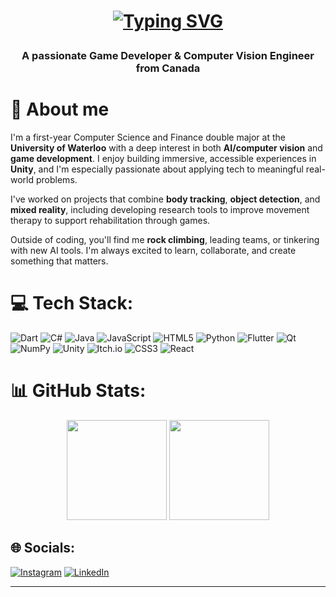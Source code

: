 <h1 align="center"> 

<a href="https://git.io/typing-svg"><img src="https://readme-typing-svg.demolab.com?font=Fira+Code&weight=700&size=40&pause=1000&color=000000&center=true&vCenter=true&width=900&height=100&lines=%F0%9F%91%8BHi%2C+I'm+Daniel+W+Liu!;%F0%9F%91%8B%E4%BD%A0%E5%A5%BD%EF%BC%8C%E6%88%91%E6%98%AF+Daniel+W+Liu%EF%BC%81;%F0%9F%91%8BBonjour%2C+je+suis+Daniel+W+Liu+!;%F0%9F%91%8BHola%2C+soy+Daniel+W+Liu!;%F0%9F%91%8BCiao%2C+sono+Daniel+W+Liu!;%F0%9F%91%8B%E3%81%93%E3%82%93%E3%81%AB%E3%81%A1%E3%81%AF%E3%80%81%E3%83%80%E3%83%8B%E3%82%A8%E3%83%AB%E3%83%BBW%E3%83%BB%E3%83%AA%E3%82%A6%E3%81%A7%E3%81%99%EF%BC%81;%F0%9F%91%8B%EC%95%88%EB%85%95%ED%95%98%EC%84%B8%EC%9A%94%2C+%EC%A0%80%EB%8A%94+Daniel+W+Liu%EC%9E%85%EB%8B%88%EB%8B%A4!;%F0%9F%91%8BHallo%2C+ich+bin+Daniel+W+Liu!" alt="Typing SVG" />
</a>
  
<h3 align="center">A passionate Game Developer & Computer Vision Engineer from Canada</h3>

# :book: About me
I'm a first-year Computer Science and Finance double major at the **University of Waterloo** with a deep interest in both **AI/computer vision** and **game development**. I enjoy building immersive, accessible experiences in **Unity**, and I'm especially passionate about applying tech to meaningful real-world problems.  

I've worked on projects that combine **body tracking**, **object detection**, and **mixed reality**, including developing research tools to improve movement therapy to support rehabilitation through games.

Outside of coding, you'll find me **rock climbing**, leading teams, or tinkering with new AI tools. I'm always excited to learn, collaborate, and create something that matters.

# 💻 Tech Stack:
![Dart](https://img.shields.io/badge/dart-%230175C2.svg?style=for-the-badge&logo=dart&logoColor=white) ![C#](https://img.shields.io/badge/c%23-%23239120.svg?style=for-the-badge&logo=csharp&logoColor=white) ![Java](https://img.shields.io/badge/java-%23ED8B00.svg?style=for-the-badge&logo=openjdk&logoColor=white) ![JavaScript](https://img.shields.io/badge/javascript-%23323330.svg?style=for-the-badge&logo=javascript&logoColor=%23F7DF1E) ![HTML5](https://img.shields.io/badge/html5-%23E34F26.svg?style=for-the-badge&logo=html5&logoColor=white) ![Python](https://img.shields.io/badge/python-3670A0?style=for-the-badge&logo=python&logoColor=ffdd54) ![Flutter](https://img.shields.io/badge/Flutter-%2302569B.svg?style=for-the-badge&logo=Flutter&logoColor=white) ![Qt](https://img.shields.io/badge/Qt-%23217346.svg?style=for-the-badge&logo=Qt&logoColor=white) ![NumPy](https://img.shields.io/badge/numpy-%23013243.svg?style=for-the-badge&logo=numpy&logoColor=white) ![Unity](https://img.shields.io/badge/unity-%23000000.svg?style=for-the-badge&logo=unity&logoColor=white) ![Itch.io](https://img.shields.io/badge/Itch-%23FF0B34.svg?style=for-the-badge&logo=Itch.io&logoColor=white) ![CSS3](https://img.shields.io/badge/css3-%231572B6.svg?style=for-the-badge&logo=css3&logoColor=white) ![React](https://img.shields.io/badge/react-%2320232a.svg?style=for-the-badge&logo=react&logoColor=%2361DAFB)

# 📊 GitHub Stats:
<div align="center">
  
  <img src="https://github-readme-stats.vercel.app/api?username=DanielWLiu07&theme=transparent&hide_border=false&include_all_commits=true&count_private=true" height="160"/>
  <img src="https://nirzak-streak-stats.vercel.app/?user=DanielWLiu07&theme=transparent&hide_border=false" height="160"/>
  
</div>

## 🌐 Socials:
[![Instagram](https://img.shields.io/badge/Instagram-%23E4405F.svg?logo=Instagram&logoColor=white)](https://instagram.com/danielliuyess) [![LinkedIn](https://img.shields.io/badge/LinkedIn-%230077B5.svg?logo=linkedin&logoColor=white)](https://linkedin.com/in/danielliu2007) 

---


